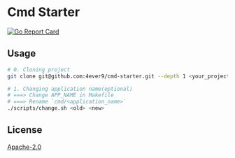 # Cmd Starter

[![Go Report Card](https://goreportcard.com/badge/github.com/4ever9/cmd-starter)](https://goreportcard.com/report/github.com/4ever9/cmd-starter)

## Usage

```bash
# 0. Cloning project
git clone git@github.com:4ever9/cmd-starter.git --depth 1 <your_project_name>

# 1. Changing application name(optional)
# ===> Change APP_NAME in Makefile
# ===> Rename `cmd/<application_name>`
./scripts/change.sh <old> <new>
```

## License

[Apache-2.0](https://github.com/4ever9/cmd-starter/blob/master/LICENSE)